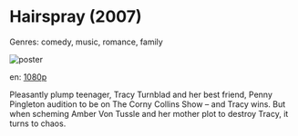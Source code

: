 # Hairspray (2007)

Genres: comedy, music, romance, family

![poster](http://image.tmdb.org/t/p/w500/ndOpIx4BXpFCRRIxgMoGHxZxlE9.jpg)

en:
  [1080p](magnet:?xt=urn:btih:3ACC300482045E17D8BCD801DD936D853C56DF14&tr=udp://glotorrents.pw:6969/announce&tr=udp://tracker.opentrackr.org:1337/announce&tr=udp://torrent.gresille.org:80/announce&tr=udp://tracker.openbittorrent.com:80&tr=udp://tracker.coppersurfer.tk:6969&tr=udp://tracker.leechers-paradise.org:6969&tr=udp://p4p.arenabg.ch:1337&tr=udp://tracker.internetwarriors.net:1337)
  


Pleasantly plump teenager, Tracy Turnblad and her best friend, Penny Pingleton audition to be on The Corny Collins Show – and Tracy wins. But when scheming Amber Von Tussle and her mother plot to destroy Tracy, it turns to chaos.